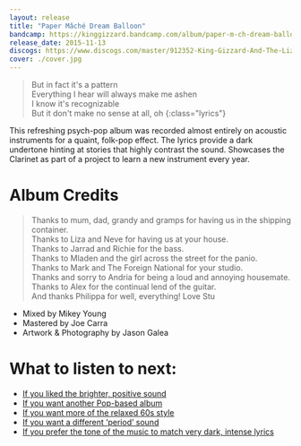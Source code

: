 ```yaml
---
layout: release
title: "Paper Mâché Dream Balloon"
bandcamp: https://kinggizzard.bandcamp.com/album/paper-m-ch-dream-balloon
release_date: 2015-11-13
discogs: https://www.discogs.com/master/912352-King-Gizzard-And-The-Lizard-Wizard-Paper-M%C3%A2ch%C3%A9-Dream-Balloon
cover: ./cover.jpg
---
```


> But in fact it's a pattern  
> Everything I hear will always make me ashen  
> I know it's recognizable  
> But it don't make no sense at all, oh
{:class="lyrics"}

This refreshing psych-pop album was recorded almost entirely on acoustic instruments for a quaint, folk-pop effect. The lyrics provide a dark undertone hinting at stories that highly contrast the sound. Showcases the Clarinet as part of a project to learn a new instrument every year.

# Album Credits

> Thanks to mum, dad, grandy and gramps for having us in the shipping container.  
> Thanks to Liza and Neve for having us at your house.  
> Thanks to Jarrad and Richie for the bass.  
> Thanks to Mladen and the girl across the street for the panio.  
> Thanks to Mark and The Foreign National for your studio.  
> Thanks and sorry to Andria for being a loud and annoying housemate.  
> Thanks to Alex for the continual lend of the guitar.  
> And thanks Philippa for well, everything! Love Stu  

* Mixed by Mikey Young
* Mastered by Joe Carra
* Artwork & Photography by Jason Galea

# What to listen to next:

*   [If you liked the brighter, positive sound](../butterfly-3000)
*   [If you want another Pop-based album](../changes)
*   [If you want more of the relaxed 60s style](../float-along-fill-your-lungs)
*   [If you want a different ‘period’ sound](../fishing-for-fishies)
*   [If you prefer the tone of the music to match very dark, intense lyrics](../infest-the-rats-nest)
